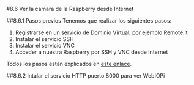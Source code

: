 
#8.6 Ver la cámara de la Raspberry desde Internet

##8.6.1 Pasos previos
Tenemos que realizar los siguientes pasos:

1. Registrarse en un servicio de Dominio Virtual, por ejemplo Remote.it
1. Instalar el servicio SSH
1. Instalar el servicio VNC
1. Acceder a nuestra Raspberry por SSH y VNC desde Internet

Todos los pasos están explicados en [este enlace](https://catedu.gitbooks.io/raspberry-muy-basico/content/11-conectando-desde-internet.html). 

##8.6.2 Intalar el servicio HTTP puerto 8000 para ver WebIOPi
